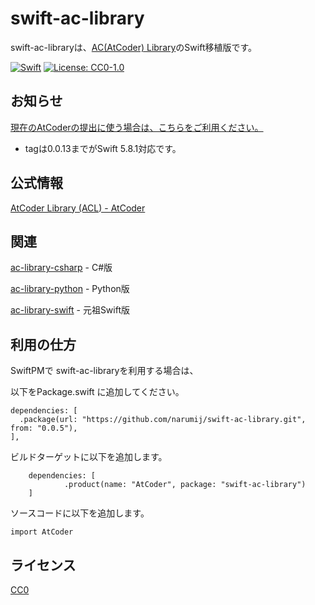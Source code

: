 # swift-ac-library

swift-ac-libraryは、[AC(AtCoder) Library][ac-library]のSwift移植版です。

[![Swift](https://github.com/narumij/swift-ac-library/actions/workflows/swift.yml/badge.svg?branch=main)](https://github.com/narumij/swift-ac-library/actions/workflows/swift.yml)
[![License: CC0-1.0](https://img.shields.io/badge/License-CC0%201.0-lightgrey.svg)](http://creativecommons.org/publicdomain/zero/1.0/)

## お知らせ

[現在のAtCoderの提出に使う場合は、こちらをご利用ください。](https://github.com/narumij/swift-ac-library/tree/release/swift-5.8.1)

- tagは0.0.13までがSwift 5.8.1対応です。

## 公式情報

[AtCoder Library (ACL) - AtCoder][acl]

## 関連

[ac-library-csharp] - C#版

[ac-library-python] - Python版

[ac-library-swift] - 元祖Swift版

## 利用の仕方

SwiftPMで swift-ac-libraryを利用する場合は、

以下をPackage.swift に追加してください。
```
dependencies: [
  .package(url: "https://github.com/narumij/swift-ac-library.git", from: "0.0.5"),
],
```

ビルドターゲットに以下を追加します。

```
    dependencies: [
            .product(name: "AtCoder", package: "swift-ac-library")
    ]
```

ソースコードに以下を追加します。
```
import AtCoder
```

## ライセンス

[CC0]

[acl]: https://atcoder.jp/posts/517

[ac-library]: https://github.com/atcoder/ac-library

[ac-library-swift]: https://github.com/kyomuei/ac-library-swift

[ac-library-python]: https://github.com/not522/ac-library-python

[ac-library-csharp]: https://github.com/kzrnm/ac-library-csharp

[CC0]: https://creativecommons.org/public-domain/cc0/


